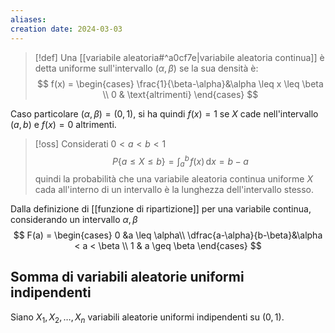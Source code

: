 ```yaml
---
aliases: 
creation date: 2024-03-03
---
```


>[!def]
>Una [[variabile aleatoria#^a0cf7e|variabile aleatoria continua]] è detta uniforme sull'intervallo $(\alpha, \beta)$ se la sua densità è:
>$$ f(x) = \begin{cases}
\frac{1}{\beta-\alpha}&\alpha \leq x \leq \beta \\
0 & \text{altrimenti}
\end{cases} $$

Caso particolare $(\alpha, \beta) = (0,1)$, si ha quindi $f(x) = 1$ se $X$ cade nell'intervallo $(a,b)$ e $f(x)=0$ altrimenti.

>[!oss]
>Considerati $0 < a < b < 1$
>$$ P\{ a \leq X \leq b \} =   \int _{a}^b \!f(x) \, \mathrm{d}x = b - a$$
> quindi la probabilità che una variabile aleatoria continua uniforme $X$ cada all'interno di un intervallo è la lunghezza dell'intervallo stesso.

Dalla definizione di [[funzione di ripartizione]] per una variabile continua, considerando un intervallo $\alpha, \beta$
$$ F(a) = \begin{cases}
0  &a \leq \alpha\\
\dfrac{a-\alpha}{b-\beta}&\alpha < a < \beta \\
1 & a \geq \beta
\end{cases} $$

## Somma di variabili aleatorie uniformi indipendenti

Siano  $X_{1},X_{2},\dots,X_{n}$ variabili aleatorie uniformi indipendenti su $(0,1)$.